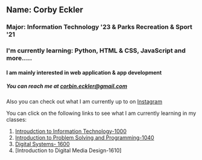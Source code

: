 ## Name: Corby Eckler
### Major: Information Technology '23 & Parks Recreation & Sport '21
### I'm currently learning: Python, HTML & CSS, JavaScript and more.....
#### I am mainly interested in web application & app development
##### You can reach me at [corbin.eckler@gmail.com](corbin.eckler@gmail.com)

Also you can check out what I am currently up to on [Instagram](https://www.instagram.com/corby.trent/)

You can click on the following links to see what I am currently learning in my classes:

1. [Introudction to Information Technology-1000](https://github.com/corbyt32/corbyt32/edit/main/Readme2.md)
2. [Introduction to Problem Solving and Programming-1040](https://github.com/corbyt32/corbyt32/blob/main/Readme3.md)
3. [Digital Systems- 1600](https://github.com/corbyt32/corbyt32/blob/main/Readme4.md)
4. [Introduction to Digital Media Design-1610]
